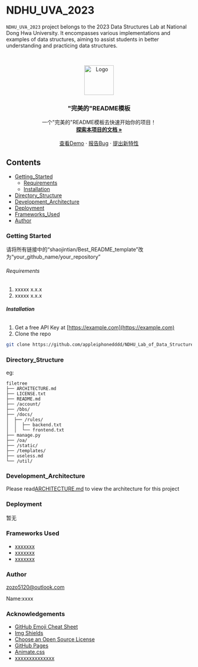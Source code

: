 

# NDHU_UVA_2023

`NDHU_UVA_2023` project belongs to the 2023 Data Structures Lab at National Dong Hwa University. It encompasses various implementations and examples of data structures, aiming to assist students in better understanding and practicing data structures.

<br />

<p align="center">
  <a href="https://github.com/shaojintian/Best_README_template/">
    <img src="images/logo.png" alt="Logo" width="80" height="80">
  </a>

  <h3 align="center">"完美的"README模板</h3>
  <p align="center">
    一个"完美的"README模板去快速开始你的项目！
    <br />
    <a href="https://github.com/shaojintian/Best_README_template"><strong>探索本项目的文档 »</strong></a>
    <br />
    <br />
    <a href="https://github.com/shaojintian/Best_README_template">查看Demo</a>
    ·
    <a href="https://github.com/shaojintian/Best_README_template/issues">报告Bug</a>
    ·
    <a href="https://github.com/shaojintian/Best_README_template/issues">提出新特性</a>
  </p>

</p>
 
## Contents

- [Getting_Started](#GettingStarted)
  - [Requirements](#Requirements)
  - [Installation](#Installation)
- [Directory_Structure](#Directory_Structure)
- [Development_Architecture](#Development_Architecture)
- [Deployment](#Deployment)
- [Frameworks_Used](#FrameworksUsed)
- [Author](#Author)


### Getting Started

请将所有链接中的“shaojintian/Best_README_template”改为“your_github_name/your_repository”



###### Requirements

1. xxxxx x.x.x
2. xxxxx x.x.x

###### **Installation**

1. Get a free API Key at [https://example.com](https://example.com)
2. Clone the repo

```sh
git clone https://github.com/appleiphonedddd/NDHU_Lab_of_Data_Structures_2023.git
```

### Directory_Structure
eg:

```
filetree 
├── ARCHITECTURE.md
├── LICENSE.txt
├── README.md
├── /account/
├── /bbs/
├── /docs/
│  ├── /rules/
│  │  ├── backend.txt
│  │  └── frontend.txt
├── manage.py
├── /oa/
├── /static/
├── /templates/
├── useless.md
└── /util/

```

### Development_Architecture

Please read[ARCHITECTURE.md](https://github.com/shaojintian/Best_README_template/blob/master/ARCHITECTURE.md)  to view the architecture for this project

### Deployment

暂无

### Frameworks Used

- [xxxxxxx](https://getbootstrap.com)
- [xxxxxxx](https://jquery.com)
- [xxxxxxx](https://laravel.com)

### Author

zozo5120@outlook.com

Name:xxxx 

### Acknowledgements


- [GitHub Emoji Cheat Sheet](https://www.webpagefx.com/tools/emoji-cheat-sheet)
- [Img Shields](https://shields.io)
- [Choose an Open Source License](https://choosealicense.com)
- [GitHub Pages](https://pages.github.com)
- [Animate.css](https://daneden.github.io/animate.css)
- [xxxxxxxxxxxxxx](https://connoratherton.com/loaders)

<!-- links -->
[your-project-path]:shaojintian/Best_README_template
[contributors-shield]: https://img.shields.io/github/contributors/shaojintian/Best_README_template.svg?style=flat-square
[contributors-url]: https://github.com/shaojintian/Best_README_template/graphs/contributors
[forks-shield]: https://img.shields.io/github/forks/shaojintian/Best_README_template.svg?style=flat-square
[forks-url]: https://github.com/shaojintian/Best_README_template/network/members
[stars-shield]: https://img.shields.io/github/stars/shaojintian/Best_README_template.svg?style=flat-square
[stars-url]: https://github.com/shaojintian/Best_README_template/stargazers
[issues-shield]: https://img.shields.io/github/issues/shaojintian/Best_README_template.svg?style=flat-square
[issues-url]: https://img.shields.io/github/issues/shaojintian/Best_README_template.svg
[license-shield]: https://img.shields.io/github/license/shaojintian/Best_README_template.svg?style=flat-square
[license-url]: https://github.com/shaojintian/Best_README_template/blob/master/LICENSE.txt
[linkedin-shield]: https://img.shields.io/badge/-LinkedIn-black.svg?style=flat-square&logo=linkedin&colorB=555
[linkedin-url]: https://linkedin.com/in/shaojintian

